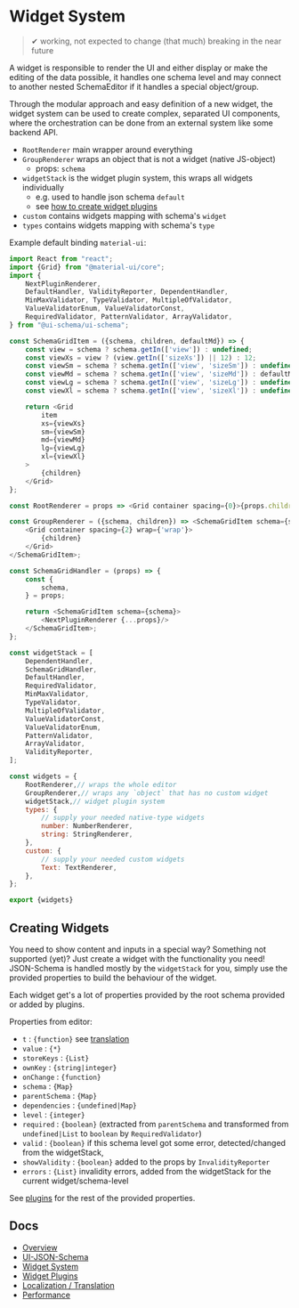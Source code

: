 # Widget System

>
> ✔ working, not expected to change (that much) breaking in the near future
>

A widget is responsible to render the UI and either display or make the editing of the data possible, it handles one schema level and may connect to another nested SchemaEditor if it handles a special object/group.

Through the modular approach and easy definition of a new widget, the widget system can be used to create complex, separated UI components, where the orchestration can be done from an external system like some backend API.

- `RootRenderer` main wrapper around everything
- `GroupRenderer` wraps an object that is not a widget (native JS-object)
    - props: `schema`
- `widgetStack` is the widget plugin system, this wraps all widgets individually
    - e.g. used to handle json schema `default`
    - see [how to create widget plugins](./WidgetPlugins.md)
- `custom` contains widgets mapping with schema's `widget`
- `types` contains widgets mapping with schema's `type`
    
Example default binding `material-ui`:

```js
import React from "react";
import {Grid} from "@material-ui/core";
import {
    NextPluginRenderer,
    DefaultHandler, ValidityReporter, DependentHandler,
    MinMaxValidator, TypeValidator, MultipleOfValidator,
    ValueValidatorEnum, ValueValidatorConst,
    RequiredValidator, PatternValidator, ArrayValidator,
} from "@ui-schema/ui-schema";

const SchemaGridItem = ({schema, children, defaultMd}) => {
    const view = schema ? schema.getIn(['view']) : undefined;
    const viewXs = view ? (view.getIn(['sizeXs']) || 12) : 12;
    const viewSm = schema ? schema.getIn(['view', 'sizeSm']) : undefined;
    const viewMd = schema ? schema.getIn(['view', 'sizeMd']) : defaultMd;
    const viewLg = schema ? schema.getIn(['view', 'sizeLg']) : undefined;
    const viewXl = schema ? schema.getIn(['view', 'sizeXl']) : undefined;

    return <Grid
        item
        xs={viewXs}
        sm={viewSm}
        md={viewMd}
        lg={viewLg}
        xl={viewXl}
    >
        {children}
    </Grid>
};

const RootRenderer = props => <Grid container spacing={0}>{props.children}</Grid>;

const GroupRenderer = ({schema, children}) => <SchemaGridItem schema={schema}>
    <Grid container spacing={2} wrap={'wrap'}>
        {children}
    </Grid>
</SchemaGridItem>;

const SchemaGridHandler = (props) => {
    const {
        schema,
    } = props;

    return <SchemaGridItem schema={schema}>
        <NextPluginRenderer {...props}/>
    </SchemaGridItem>;
};

const widgetStack = [
    DependentHandler,
    SchemaGridHandler,
    DefaultHandler,
    RequiredValidator,
    MinMaxValidator,
    TypeValidator,
    MultipleOfValidator,
    ValueValidatorConst,
    ValueValidatorEnum,
    PatternValidator,
    ArrayValidator,
    ValidityReporter,
];

const widgets = {
    RootRenderer,// wraps the whole editor
    GroupRenderer,// wraps any `object` that has no custom widget
    widgetStack,// widget plugin system
    types: {
        // supply your needed native-type widgets
        number: NumberRenderer,
        string: StringRenderer,
    },
    custom: {
        // supply your needed custom widgets
        Text: TextRenderer,
    },
};

export {widgets}
```

## Creating Widgets

You need to show content and inputs in a special way? Something not supported (yet)? Just create a widget with the functionality you need! JSON-Schema is handled mostly by the `widgetStack` for you, simply use the provided properties to build the behaviour of the widget.

Each widget get's a lot of properties provided by the root schema provided or added by plugins.

Properties from editor:

- `t` : `{function}` see [translation](./Localization.md#translation)
- `value` : `{*}`
- `storeKeys` : `{List}`
- `ownKey` : `{string|integer}`
- `onChange` : `{function}`
- `schema` : `{Map}`
- `parentSchema` : `{Map}`
- `dependencies` : `{undefined|Map}`
- `level` : `{integer}`
- `required` : `{boolean}` (extracted from `parentSchema` and transformed from `undefined|List` to `boolean` by `RequiredValidator`)
- `valid` : `{boolean}` if this schema level got some error, detected/changed from the widgetStack, 
- `showValidity` : `{boolean}` added to the props by `InvalidityReporter`
- `errors` : `{List}` invalidity errors, added from the widgetStack for the current widget/schema-level

See [plugins](./WidgetPlugins.md) for the rest of the provided properties.

## Docs

- [Overview](../../README.md)
- [UI-JSON-Schema](./Schema.md)
- [Widget System](./Widgets.md)
- [Widget Plugins](./WidgetPlugins.md)
- [Localization / Translation](./Localization.md)
- [Performance](./Performance.md)
